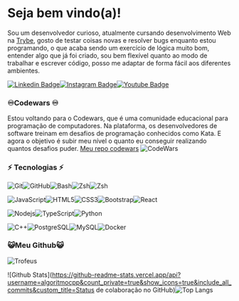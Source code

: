 # Seja bem vindo(a)!

Sou um desenvolvedor curioso, atualmente cursando desenvolvimento Web na [Trybe](https://www.betrybe.com/), gosto de testar coisas novas e resolver bugs enquanto estou programando, o que acaba sendo um exercício de lógica muito bom, entender algo que já foi criado, sou bem flexível quanto ao modo de trabalhar e escrever código, posso me adaptar de forma fácil aos diferentes ambientes.

[![Linkedin Badge](https://img.shields.io/badge/-algoritmocpp-blue?style=flat-square&logo=Linkedin&logoColor=white&link=https://www.linkedin.com/in/algoritmocpp/)](https://www.linkedin.com/in/algoritmocpp/)[![Instagram Badge](https://img.shields.io/badge/-algoritmocpp-purple?style=flat-square&logo=instagram&logoColor=white&link=https://instagram.com/algoritmocpp/)](https://instagram.com/algoritmocpp)[![Youtube Badge](https://img.shields.io/badge/-algoritmocpp-darkred?style=flat-square&logo=youtube&logoColor=white&link=https://www.youtube.com/@algoritmocpp)](https://www.youtube.com/@algoritmocpp)

### ♾️Codewars ♾️

Estou voltando para o Codewars, que é uma comunidade educacional para programação de computadores. Na plataforma, os desenvolvedores de software treinam em desafios de programação conhecidos como Kata. E agora o objetivo é subir meu nível o quanto eu conseguir realizando quantos desafios puder. [Meu repo codewars](https://github.com/algoritmocpp/codewars)
![CodeWars](https://www.codewars.com/users/algoritmocpp/badges/large)

### ⚡ Tecnologias ⚡

![Git](https://img.shields.io/badge/-Git-black?style=flat-square&logo=git)![GitHub](https://img.shields.io/badge/-GitHub-181717?style=flat-square&logo=github)![Bash](https://img.shields.io/badge/-$___Bash-181717?style=flat-square)![Zsh](https://img.shields.io/badge/->___Zsh-222222?style=flat-square&logo=)![Zsh](https://img.shields.io/badge/-Linux-222222?style=flat-square&logo=archlinux)

![JavaScript](https://img.shields.io/badge/-JavaScript-black?style=flat-square&logo=javascript)![HTML5](https://img.shields.io/badge/-HTML5-E34F26?style=flat-square&logo=html5&logoColor=white)![CSS3](https://img.shields.io/badge/-CSS3-1572B6?style=flat-square&logo=css3)![Bootstrap](https://img.shields.io/badge/-Bootstrap-563D7C?style=flat-square&logo=bootstrap)![React](https://img.shields.io/badge/-React-black?style=flat-square&logo=react)

![Nodejs](https://img.shields.io/badge/-Nodejs-black?style=flat-square&logo=Node.js)![TypeScript](https://img.shields.io/badge/-TypeScript-000000?style=flat-square&logo=typescript)![Python](https://img.shields.io/badge/-Python-black?style=flat-square&logo=Python)

![C++](https://img.shields.io/badge/-C++-55599C?style=flat-square&logo=cplusplus)![PostgreSQL](https://img.shields.io/badge/-PostgreSQL-222222?style=flat-square&logo=postgresql)![MySQL](https://img.shields.io/badge/-MySQL-black?style=flat-square&logo=mysql)![Docker](https://img.shields.io/badge/-Docker-black?style=flat-square&logo=docker)

### 😺Meu Github😺
![Trofeus](https://github-profile-trophy.vercel.app/?username=algoritmocpp&theme=dracula&no-frame=true&row=1&&margin-w=20&no-bg=true)

![Github Stats](https://github-readme-stats.vercel.app/api?username=algoritmocpp&count_private=true&show_icons=true&include_all_commits&custom_title=Status de colaboração no GitHub)![Top Langs](https://github-readme-stats.vercel.app/api/top-langs/?username=algoritmocpp)
